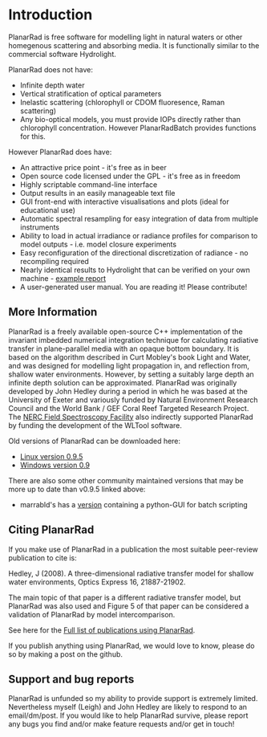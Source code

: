 # Introduction
PlanarRad is free software for modelling light in natural waters or other homegenous scattering and absorbing media. 
It is functionally similar to the commercial software Hydrolight.


PlanarRad does not have:

- Infinite depth water
- Vertical stratification of optical parameters
- Inelastic scattering (chlorophyll or CDOM fluoresence, Raman scattering)
- Any bio-optical models, you must provide IOPs directly rather than chlorophyll concentration. However PlanarRadBatch provides functions for this.

However PlanarRad does have:

- An attractive price point - it's free as in beer
- Open source code licensed under the GPL - it's free as in freedom
- Highly scriptable command-line interface
- Output results in an easily manageable text file
- GUI front-end with interactive visualisations and plots (ideal for educational use)
- Automatic spectral resampling for easy integration of data from multiple instruments
- Ability to load in actual irradiance or radiance profiles for comparison to model outputs - i.e. model closure experiments
- Easy reconfiguration of the directional discretization of radiance - no recompiling required
- Nearly identical results to Hydrolight that can be verified on your own machine - [example report](files/Pr_hl_report.pdf)
- A user-generated user manual. You are reading it! Please contribute!


## More Information
PlanarRad is a freely available open-source C++ implementation of the invariant imbedded numerical integration 
technique for calculating radiative transfer in plane-parallel media with an opaque bottom boundary. It is based 
on the algorithm described in Curt Mobley's book Light and Water, and was designed for modelling light propagation 
in, and reflection from, shallow water environments. However, by setting a suitably large depth an infinite depth 
solution can be approximated. PlanarRad was originally developed by John Hedley during a period in which he was based at 
the University of Exeter and variously funded by Natural Environment Research Council and the World Bank / GEF Coral 
Reef Targeted Research Project. The [NERC Field Spectroscopy Facility](http://fsf.nerc.ac.uk/) also indirectly supported PlanarRad by funding 
the development of the WLTool software. 

Old versions of PlanarRad can be downloaded here:
- [Linux version 0.9.5](https://github.com/catchSheep/PlanarRad/releases/download/old/planarrad_free_src_0.9.5beta_2015_07_17.tar.gz)
- [Windows version 0.9](https://github.com/catchSheep/PlanarRad/releases/download/old/planarrad_free_win32_0.9beta_2010_07_22.zip)

There are also some other community maintained versions that may be more up to date than v0.9.5 linked above:

- marrabld's has a [version](https://github.com/marrabld/planarradpy) containing a python-GUI for batch scripting

## Citing PlanarRad
If you make use of PlanarRad in a publication the most suitable peer-review publication to cite is:

Hedley, J (2008). A three-dimensional radiative transfer model for shallow water environments, Optics Express 16, 21887-21902.

The main topic of that paper is a different radiative transfer model, but PlanarRad was also used and Figure 5 of that paper can be considered a validation of PlanarRad by model intercomparison.

See here for the [Full list of publications using PlanarRad](./misc/publications.md).

If you publish anything using PlanarRad, we would love to know, please do so by making a post on the github.

## Support and bug reports
PlanarRad is unfunded so my ability to provide support is extremely limited. Nevertheless myself (Leigh) and John Hedley are likely to respond to an 
email/dm/post. If you would like to help PlanarRad survive, please report any bugs you find and/or make feature requests and/or get in touch! 


